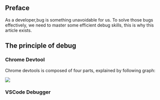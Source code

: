 ## Preface

As a developer,bug is something unavoidable for us. To solve those bugs effectively, we need to master some efficient debug skills, this is why this article exists.

## The principle of debug

### Chrome Devtool

Chrome devtools is composed of four parts, explained by following graph:

![](https://github.com/NealST/my-system/assets/17682407/cc6077c5-8eef-4236-a79e-f9438d4bff03)

### VSCode Debugger

